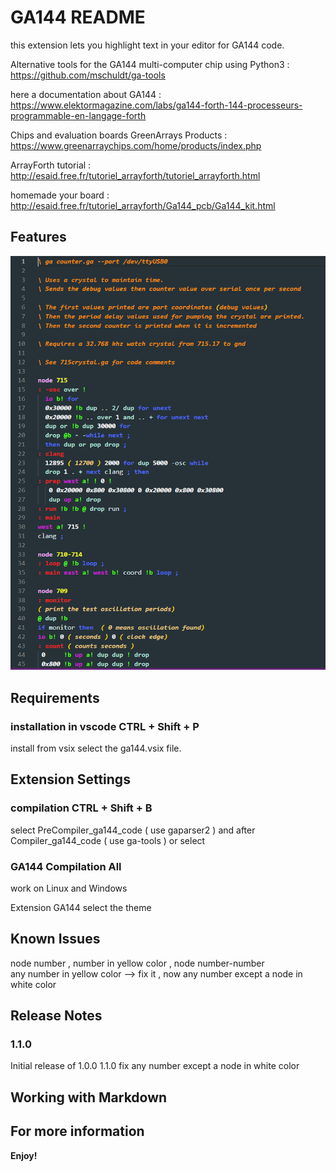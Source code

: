 # GA144 README
this extension lets you highlight text in your editor for GA144 code.

Alternative tools for the GA144 multi-computer chip using Python3 :
https://github.com/mschuldt/ga-tools

here a documentation about GA144 :
https://www.elektormagazine.com/labs/ga144-forth-144-processeurs-programmable-en-langage-forth

Chips and evaluation boards GreenArrays Products :
https://www.greenarraychips.com/home/products/index.php


ArrayForth tutorial :
http://esaid.free.fr/tutoriel_arrayforth/tutoriel_arrayforth.html

homemade your board :
http://esaid.free.fr/tutoriel_arrayforth/Ga144_pcb/Ga144_kit.html


## Features
![Screenshoot](https://github.com/esaid/ga144_vscode/raw/main/images/example.png)

## Requirements
### installation in vscode CTRL + Shift + P  
install from vsix
select the ga144.vsix file.

## Extension Settings
### compilation CTRL + Shift + B
select PreCompiler_ga144_code  ( use gaparser2 )   and after Compiler_ga144_code ( use ga-tools )
or select  
### GA144 Compilation All
work on  Linux and Windows 

Extension GA144 select the theme 

## Known Issues

node number , number in yellow color , node number-number  
any number in yellow color --> fix it , now any number except a node in white color


## Release Notes


### 1.1.0

Initial release of 1.0.0
1.1.0 fix any number except a node in white color


## Working with Markdown



## For more information


**Enjoy!**

